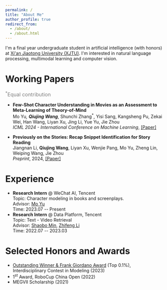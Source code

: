 ```yaml
---
permalink: /
title: "About Me"
author_profile: true
redirect_from: 
  - /about/
  - /about.html
---
```


<script src="https://kit.fontawesome.com/01957c83f7.js" crossorigin="anonymous"></script>
<script src="assets/js/toggleAbstract.js"></script>

I'm a final year undergraduate student in artificial intelligence (with honors) at [Xi'an Jiaotong University (XJTU)](http://en.xjtu.edu.cn). I'm interested in natural language processing, multimodal learning and computer vision.

<!-- <b style="color:red">I'm looking for PhD opportunities in Fall 2024!</b> -->

Working Papers
===
<font color=gray size=3> <sup>*</sup>Equal contribution  </font>
- <b> Few-Shot Character Understanding in Movies as an Assessment to Meta-Learning of Theory-of-Mind</b><br>
Mo Yu<sup>*</sup>, <b>Qiujing Wang</b><sup>*</sup>, Shunchi Zhang<sup>*</sup>, Yisi Sang, Kangsheng Pu, Zekai Wei, Han Wang, Liyan Xu, Jing Li, Yue Yu, Jie Zhou<br>
_ICML 2024 - International Conference on Machine Learning_, [[Paper]](https://arxiv.org/abs/2211.04684)<br>

- <b> Previously on the Stories: Recap Snippet Identification for Story Reading </b><br>
Jiangnan Li, <b>Qiujing Wang</b>, Liyan Xu, Wenjie Pang, Mo Yu, Zheng Lin, Weiping Wang, Jie Zhou<br>
_Preprint_, 2024, [[Paper]](https://arxiv.org/abs/2402.07271)<br>

Experience
===

- <b>Research Intern</b> @ WeChat AI, Tencent<br>
  Topic: Character modeling in books and screenplays.<br>
  Advisor: [Mo Yu](https://sites.google.com/site/moyunlp)<br>
  Time: 2023.07 -- Present<br>
- <b>Research Intern</b> @ Data Platform, Tencent<br>
  Topic: Text - Video Retrieval<br>
  Advisor: [Shaobo Min](https://scholar.google.com/citations?user=zUeQClwAAAAJ&hl=zh-CN), [Zhifeng Li](https://scholar.google.com/citations?user=VTrRNN4AAAAJ&hl=zh-CN)<br>
  Time: 2022.07 -- 2023.03<br>

Selected Honors and Awards
===

- [Outstanding Winner & Frank Giordano Award](https://www.comap-math.com/mcm/2023Certs/2330003.pdf) (Top 0.1%), Interdisciplinary Contest in Modeling (2023)
- 1<sup>st</sup> Award, RoboCup China Open (2022)
- MEGVII Scholarship (2021)